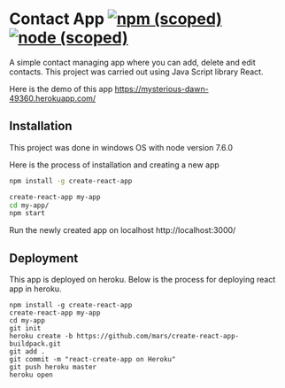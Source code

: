 # Contact App [![npm (scoped)](https://img.shields.io/badge/npm-v.4.1.2-brightgreen.svg)]() [![node (scoped)](https://img.shields.io/badge/node-v.7.6.0-blue.svg)]()
A simple contact managing app where you can add, delete and edit contacts. This project was carried out using Java Script library React.

Here is the demo of this app https://mysterious-dawn-49360.herokuapp.com/


## Installation
This project was done in windows OS with node version 7.6.0

Here is the process of installation and creating a new app
```sh
npm install -g create-react-app

create-react-app my-app
cd my-app/
npm start
```
Run the newly created app on localhost  http://localhost:3000/ 

## Deployment
This app is deployed on heroku.
Below is the process for deploying react app in heroku.
```
npm install -g create-react-app
create-react-app my-app
cd my-app
git init
heroku create -b https://github.com/mars/create-react-app-buildpack.git
git add .
git commit -m "react-create-app on Heroku"
git push heroku master
heroku open
```

